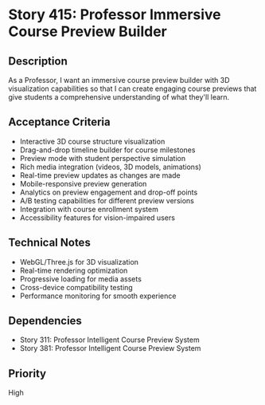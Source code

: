 # Story 415: Professor Immersive Course Preview Builder

## Description
As a Professor, I want an immersive course preview builder with 3D visualization capabilities so that I can create engaging course previews that give students a comprehensive understanding of what they'll learn.

## Acceptance Criteria
- Interactive 3D course structure visualization
- Drag-and-drop timeline builder for course milestones
- Preview mode with student perspective simulation
- Rich media integration (videos, 3D models, animations)
- Real-time preview updates as changes are made
- Mobile-responsive preview generation
- Analytics on preview engagement and drop-off points
- A/B testing capabilities for different preview versions
- Integration with course enrollment system
- Accessibility features for vision-impaired users

## Technical Notes
- WebGL/Three.js for 3D visualization
- Real-time rendering optimization
- Progressive loading for media assets
- Cross-device compatibility testing
- Performance monitoring for smooth experience

## Dependencies
- Story 311: Professor Intelligent Course Preview System
- Story 381: Professor Intelligent Course Preview System

## Priority
High